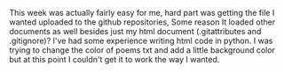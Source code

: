 This week was actually fairly easy for me, hard part was getting the file I wanted
  uploaded to the github repositories, Some reason It loaded other documents as well besides
  just my html document (.gitattributes and .gitignore)?
I've had some experience writing html code in python. I was trying to change the color of poems
txt and add a little background color but at this point I couldn't get
it to work the way I wanted.
